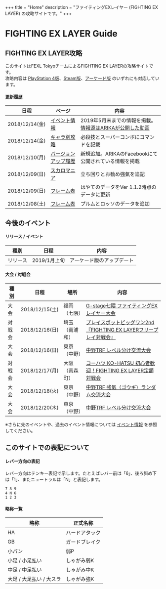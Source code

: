 +++
title = "Home"
description = "ファイティングEXレイヤー (FIGHTING EX LAYER) の攻略サイトです。"
+++

# FIGHTING EX LAYER Guide

## FIGHTING EX LAYER攻略

このサイトはFEXL TokyoチームによるFIGHTING EX LAYERの攻略サイトです。  
攻略内容は [PlayStation 4版](https://www.jp.playstation.com/games/fighting-ex-layer-ps4/)、[Steam版](https://store.steampowered.com/app/871200/FIGHTING_EX_LAYER/)、[アーケード版](https://www.taito.co.jp/nxl/title/0000002360) のいずれにも対応しています。

#### 更新履歴

|日程|ページ|内容|
|----|------|----
|2018/12/14(金)|[イベント情報](/events/)|2019年5月末までの情報を掲載。[情報源はARIKAが公開した動画](https://www.youtube.com/watch?v=ReOCuG2LPvw)|
|2018/12/14(金)|[キャラ別攻略](/characters/)|必殺技とスーパーコンボにコマンドを記載|
|2018/12/10(月)|[バージョンアップ履歴](/updates/)|新規追加。ARIKAのFacebookにて公開されている情報を掲載|
|2018/12/09(日)|[スカロマニア](/characters/skullo/)|立ち回りとお勧め強氣を追記|
|2018/12/09(日)|[フレーム表](/system/frame/)|はやてのデータをVer 1.1.2時点のデータに更新|
|2018/12/08(土)|[フレーム表](/system/frame/)|プルムとロッソのデータを追加|

## 今後のイベント

#### リリース / イベント

|種別|日程|内容|
|----|----|----|
|リリース|2019/1月上旬|アーケード版のアップデート|

#### 大会 / 対戦会

|種別|日程|場所|内容|
|----|----|----|----|
|大会|2018/12/15(土)|福岡（七隈）|[G-stage七隈 ファイティングEXレイヤー大会](https://twitter.com/Gstage_Nanakuma/status/1065526587485868032)|
|対戦会|2018/12/16(日)|埼玉（南浦和）|[プレイスポットビッグワン2nd『FIGHTING EX LAYERフリープレイ対戦会』](https://twitter.com/public_bigone/status/1066253301459509248)|
|大会|2018/12/16(日)|東京（中野）|[中野TRF レベル分け交流大会](http://trftrf.com/event.html#Sun)|
|対戦会|2018/12/17(月)|大阪（南森町）|[コーハツ KO-HATSU 初心者歓迎！FIGHTING EX LAYER定額対戦会](http://www.ko-hatsu.com/event.htm#fexl)|
|大会|2018/12/18(火)|東京（中野）|[中野TRF 強氣（ゴウギ）ランダム交流大会](http://trftrf.com/event.html#Tues)|
|大会|2018/12/20(木)|東京（中野）|[中野TRF レベル分け交流大会](http://trftrf.com/event.html#Thurs)|

※さらに先のイベントや、過去のイベント情報については [イベント情報](/events/) を参照してください。

## このサイトでの表記について

#### レバー方向の表記

レバー方向はテンキー表記で示します。たとえばレバー前は「6」、後ろ斜め下は「1」、またニュートラルは「N」と表記します。
```
7 8 9
4 N 6
1 2 3
```

#### 略称一覧

|略称|正式名称|
|----|----|
|HA|ハードアタック|
|GB|ガードブレイク|
|小パン|弱P|
|小足 / 小足払い|しゃがみ弱K|
|中足 / 中足払い|しゃがみ中K|
|大足 / 大足払い / 大スラ|しゃがみ強K|
